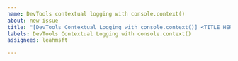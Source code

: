 ```yaml
---
name: DevTools contextual logging with console.context()
about: new issue
title: "[DevTools Contextual Logging with console.context()] <TITLE HERE>"
labels: DevTools Contextual Logging with console.context()
assignees: leahmsft

---
```



